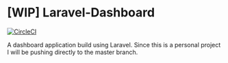 # [WIP] Laravel-Dashboard

[![CircleCI](https://circleci.com/gh/melvinversluijs/Laravel-Dashboard/tree/master.svg?style=shield)](https://circleci.com/gh/melvinversluijs/Laravel-Dashboard/tree/master)

A dashboard application build using Laravel. Since this is a personal project I will be pushing
directly to the master branch.
